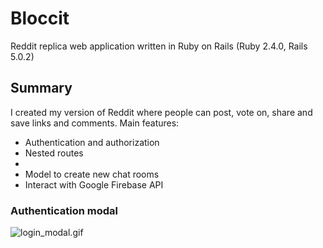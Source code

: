 # Bloccit
Reddit replica web application written in Ruby on Rails (Ruby 2.4.0, Rails 5.0.2)

## Summary

I created my version of Reddit where people can post, vote on, share and save links and comments. Main features:

- Authentication and authorization
- Nested routes
- 
- Model to create new chat rooms
- Interact with Google Firebase API

### Authentication modal
![login_modal.gif](https://s14.postimg.org/hl87yoehd/login_modal.gif "Authentication modal")
